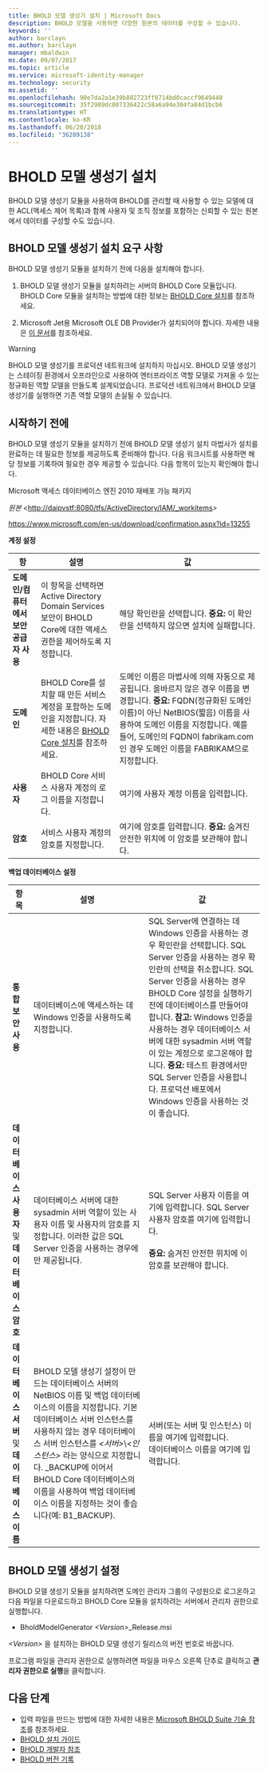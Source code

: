 ```yaml
---
title: BHOLD 모델 생성기 설치 | Microsoft Docs
description: BHOLD 모델을 사용하면 다양한 원본의 데이터를 구성할 수 있습니다.
keywords: ''
author: barclayn
ms.author: barclayn
manager: mbaldwin
ms.date: 09/07/2017
ms.topic: article
ms.service: microsoft-identity-manager
ms.technology: security
ms.assetid: ''
ms.openlocfilehash: 90e7da2a1e39b802723ff0714bd0caccf9649440
ms.sourcegitcommit: 35f2989dc007336422c58a6a94e304fa84d1bcb6
ms.translationtype: HT
ms.contentlocale: ko-KR
ms.lasthandoff: 06/20/2018
ms.locfileid: "36289138"
---
```

# <a name="bhold-model-generator-installation"></a>BHOLD 모델 생성기 설치

BHOLD 모델 생성기 모듈을 사용하여 BHOLD를 관리할 때 사용할 수 있는 모델에 대한 ACL(액세스 제어 목록)과 함께 사용자 및 조직 정보를 포함하는 신뢰할 수 있는 원본에서 데이터를 구성할 수도 있습니다.

## <a name="bhold-model-generator-installation-requirements"></a>BHOLD 모델 생성기 설치 요구 사항 

BHOLD 모델 생성기 모듈을 설치하기 전에 다음을 설치해야 합니다.

1. BHOLD 모델 생성기 모듈을 설치하려는 서버의 BHOLD Core 모듈입니다. BHOLD Core 모듈을 설치하는 방법에 대한 정보는 [BHOLD Core 설치](https://technet.microsoft.com/library/jj134095(v=ws.10).aspx)를 참조하세요.

2. Microsoft Jet용 Microsoft OLE DB Provider가 설치되어야 합니다. 자세한 내용은 [이 문서](http://support.microsoft.com/kb/271908)를 참조하세요.

> [!WARNING]
> BHOLD 모델 생성기를 프로덕션 네트워크에 설치하지 마십시오. BHOLD 모델 생성기는 스테이징 환경에서 오프라인으로 사용하여 엔터프라이즈 역할 모델로 가져올 수 있는 정규화된 역할 모델을 만들도록 설계되었습니다. 프로덕션 네트워크에서 BHOLD 모델 생성기를 실행하면 기존 역할 모델의 손실될 수 있습니다.

## <a name="before-you-begin"></a>시작하기 전에

BHOLD 모델 생성기 모듈을 설치하기 전에 BHOLD 모델 생성기 설치 마법사가 설치를 완료하는 데 필요한 정보를 제공하도록 준비해야 합니다. 다음 워크시트를 사용하면 해당 정보를 기록하여 필요한 경우 제공할 수 있습니다. 다음 항목이 있는지 확인해야 합니다.

Microsoft 액세스 데이터베이스 엔진 2010 재배포 가능 패키지

 

*원본 \<*<http://daipvstf:8080/tfs/ActiveDirectory/IAM/_workitems>*\>*

 

<https://www.microsoft.com/en-us/download/confirmation.aspx?id=13255>

**계정 설정**

| **항**                                    | **설명**                                                                                                                                                                                                           | **값**                                                                                                                                                                                                                                                                                                            |
|---------------------------------------------|---------------------------------------------------------------------------------------------------------------------------------------------------------------------------------------------------------------------------|----------------------------------------------------------------------------------------------------------------------------------------------------------------------------------------------------------------------------------------------------------------------------------------------------------------------|
| **도메인/컴퓨터에서 보안 공급자 사용** | 이 항목을 선택하면 Active Directory Domain Services 보안이 BHOLD Core에 대한 액세스 권한을 제어하도록 지정합니다.                                                                                                                | 해당 확인란을 선택합니다. **중요:** 이 확인란을 선택하지 않으면 설치에 실패합니다.                                                                                                                                                                                                                   |
| **도메인**                                  | BHOLD Core를 설치할 때 만든 서비스 계정을 포함하는 도메인을 지정합니다. 자세한 내용은 [BHOLD Core 설치](https://technet.microsoft.com/library/jj134095(v=ws.10).aspx)를 참조하세요. | 도메인 이름은 마법사에 의해 자동으로 제공됩니다. 올바르지 않은 경우 이름을 변경합니다. **중요:** FQDN(정규화된 도메인 이름)이 아닌 NetBIOS(짧음) 이름을 사용하여 도메인 이름을 지정합니다. 예를 들어, 도메인의 FQDN이 fabrikam.com인 경우 도메인 이름을 FABRIKAM으로 지정합니다. |
| **사용자**                                    | BHOLD Core 서비스 사용자 계정의 로그 이름을 지정합니다.                                                                                                                                                          | 여기에 사용자 계정 이름을 입력합니다.                                                                                                                                                                                                                                                                                    |
| **암호**                                | 서비스 사용자 계정의 암호를 지정합니다.                                                                                                                                                                       | 여기에 암호를 입력합니다. **중요:** 숨겨진 안전한 위치에 이 암호를 보관해야 합니다.                                                                                                                                                                                                                  |

**백업 데이터베이스 설정**

| 항목                                        | 설명                                                                                                                                                                                                                                                                                                                                                                                                                  | 값                                                                                                                                                                                                                                                                                                                                                                                                                                                                                                                                                               |
|---------------------------------------------|------------------------------------------------------------------------------------------------------------------------------------------------------------------------------------------------------------------------------------------------------------------------------------------------------------------------------------------------------------------------------------------------------------------------------|---------------------------------------------------------------------------------------------------------------------------------------------------------------------------------------------------------------------------------------------------------------------------------------------------------------------------------------------------------------------------------------------------------------------------------------------------------------------------------------------------------------------------------------------------------------------|
| **통합 보안 사용**                 | 데이터베이스에 액세스하는 데 Windows 인증을 사용하도록 지정합니다.                                                                                                                                                                                                                                                                                                                                                        | SQL Server에 연결하는 데 Windows 인증을 사용하는 경우 확인란을 선택합니다. SQL Server 인증을 사용하는 경우 확인란의 선택을 취소합니다. SQL Server 인증을 사용하는 경우 BHOLD Core 설정을 실행하기 전에 데이터베이스를 만들어야 합니다. **참고:** Windows 인증을 사용하는 경우 데이터베이스 서버에 대한 sysadmin 서버 역할이 있는 계정으로 로그온해야 합니다. **중요:** 테스트 환경에서만 SQL Server 인증을 사용합니다. 프로덕션 배포에서 Windows 인증을 사용하는 것이 좋습니다. |
| **데이터베이스 사용자** 및 **데이터베이스 암호** | 데이터베이스 서버에 대한 sysadmin 서버 역할이 있는 사용자 이름 및 사용자의 암호를 지정합니다. 이러한 값은 SQL Server 인증을 사용하는 경우에만 제공됩니다.                                                                                                                                                                                                                                                  | SQL Server 사용자 이름을 여기에 입력합니다. SQL Server 사용자 암호를 여기에 입력합니다. </br></br> **중요:** 숨겨진 안전한 위치에 이 암호를 보관해야 합니다.                                                                                                                                                                                                                                                                                                                                                                                                           |
| **데이터베이스 서버** 및 **데이터베이스 이름**   | BHOLD 모델 생성기 설정이 만드는 데이터베이스 서버의 NetBIOS 이름 및 백업 데이터베이스의 이름을 지정합니다. 기본 데이터베이스 서버 인스턴스를 사용하지 않는 경우 데이터베이스 서버 인스턴스를 *\<서버\>*\\*\<인스턴스\>* 라는 양식으로 지정합니다.  \_BACKUP에 이어서 BHOLD Core 데이터베이스의 이름을 사용하여 백업 데이터베이스 이름을 지정하는 것이 좋습니다(예: B1_BACKUP). | 서버(또는 서버 및 인스턴스) 이름을 여기에 입력합니다. </br> 데이터베이스 이름을 여기에 입력합니다.

## <a name="bhold-model-generator-setup"></a>BHOLD 모델 생성기 설정

BHOLD 모델 생성기 모듈을 설치하려면 도메인 관리자 그룹의 구성원으로 로그온하고 다음 파일을 다운로드하고 BHOLD Core 모듈을 설치하려는 서버에서 관리자 권한으로 실행합니다.

- BholdModelGenerator *\<Version\>*\_Release.msi

*\<Version\>* 을 설치하는 BHOLD 모델 생성기 릴리스의 버전 번호로 바꿉니다.

프로그램 파일을 관리자 권한으로 실행하려면 파일을 마우스 오른쪽 단추로 클릭하고 **관리자 권한으로 실행**을 클릭합니다.

## <a name="next-steps"></a>다음 단계

- 입력 파일을 만드는 방법에 대한 자세한 내용은 [Microsoft BHOLD Suite 기술 참조](https://technet.microsoft.com/library/jj134935(v=ws.10).aspx)를 참조하세요.
- [BHOLD 설치 가이드](bhold-installation-guide.md)
- [BHOLD 개발자 참조](../reference/mim2016-bhold-developer-reference.md)
- [BHOLD 버전 기록](../reference/version-bhold-history.md)